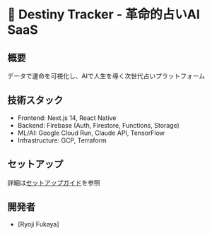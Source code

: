 # 🔮 Destiny Tracker - 革命的占いAI SaaS

## 概要
データで運命を可視化し、AIで人生を導く次世代占いプラットフォーム

## 技術スタック
- Frontend: Next.js 14, React Native
- Backend: Firebase (Auth, Firestore, Functions, Storage)
- ML/AI: Google Cloud Run, Claude API, TensorFlow
- Infrastructure: GCP, Terraform

## セットアップ
詳細は[セットアップガイド](./docs/guides/setup.md)を参照

## 開発者
- [Ryoji Fukaya]
